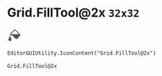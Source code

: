 # Grid.FillTool@2x `32x32`
<img src="/img/Grid.FillTool@2x.png" width=32 height=32>

``` CSharp
EditorGUIUtility.IconContent("Grid.FillTool@2x")
```
```
Grid.FillTool@2x
```
